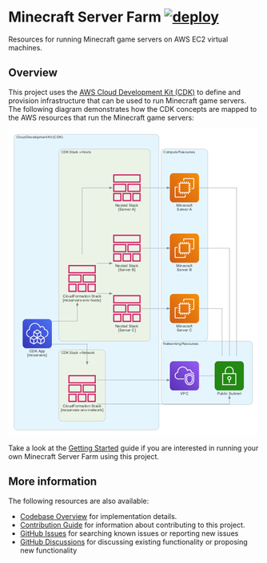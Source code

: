 # Minecraft Server Farm [![deploy](https://github.com/cpolanec/minecraft-server-farm/actions/workflows/deploy-resources.yml/badge.svg)](https://github.com/cpolanec/minecraft-server-farm/actions/workflows/deploy-resources.yml)

Resources for running Minecraft game servers on AWS EC2 virtual machines.

## Overview

This project uses the [AWS Cloud Development Kit (CDK)](https://aws.amazon.com/cdk/) to define and provision infrastructure that can be used to run Minecraft game servers. The following diagram demonstrates how the CDK concepts are mapped to the AWS resources that run the Minecraft game servers:

![overview](./docs/overview.png)

Take a look at the [Getting Started](./docs/getting-started.md) guide if you are interested in running your own Minecraft Server Farm using this project.

## More information

The following resources are also available:

- [Codebase Overview](./docs/codebase-overview.md) for implementation details.
- [Contribution Guide](./CONTRIBUTING.md) for information about contributing to this project.
- [GitHub Issues](https://github.com/cpolanec/minecraft-server-farm/issues) for searching known issues or reporting new issues
- [GitHub Discussions](https://github.com/cpolanec/minecraft-server-farm/discussions) for discussing existing functionality or proposing new functionality
